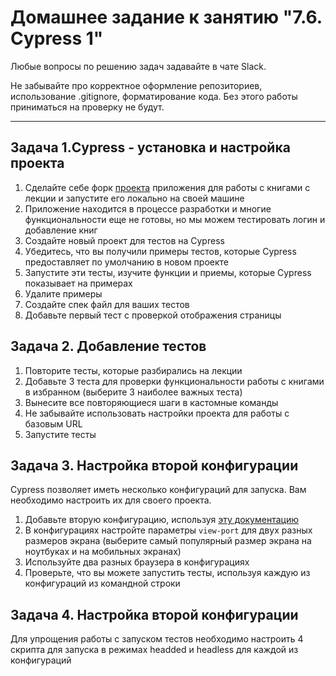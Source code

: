 # Домашнее задание к занятию "7.6. Cypress 1"

Любые вопросы по решению задач задавайте в чате Slack.

Не забывайте про корректное оформление репозиториев, использование .gitignore, форматирование кода. Без этого работы приниматься на проверку не будут.

---

  ## Задача 1.Cypress - установка и настройка проекта

1. Сделайте себе форк [проекта](https://github.com/Ailis7/booksNode) приложения для работы с книгами с лекции и запустите его локально на своей машине
2. Приложение находится в процессе разработки и многие функциональности еще не готовы, но мы можем тестировать логин и добавление книг
3. Создайте новый проект для тестов на Cypress
4. Убедитесь, что вы получили примеры тестов, которые Cypress предоставляет по умолчанию в новом проекте
5. Запустите эти тесты, изучите функции и приемы, которые Cypress показывает на примерах
6. Удалите примеры
7. Создайте спек файл для ваших тестов
8. Добавьте первый тест с проверкой отображения страницы

  ## Задача 2. Добавление тестов

1. Повторите тесты, которые разбирались на лекции
2. Добавьте 3 теста для проверки функциональности работы с книгами в избранном (выберите 3 наиболее важных теста)
3. Вынесите все повторяющиеся шаги в кастомные команды
4. Не забывайте использовать настройки проекта для работы с базовым URL
5. Запустите тесты 


  ## Задача 3. Настройка второй конфигурации

Cypress позволяет иметь несколько конфигураций для запуска. Вам необходимо настроить их для своего проекта.

1. Добавьте вторую конфигурацию, используя [эту документацию](https://docs.cypress.io/guides/guides/environment-variables#Option-2-cypress-env-json)
2. В конфигурациях настройте параметры `view-port` для двух разных размеров экрана (выберите самый популярный размер экрана на ноутбуках и на мобильных экранах)
3. Используйте два разных браузера в конфигурациях
4. Проверьте, что вы можете запустить тесты, используя каждую из конфигураций из командной строки

  ## Задача 4. Настройка второй конфигурации

Для упрощения работы с запуском тестов необходимо настроить 4 скрипта для запуска в режимах headded и headless для каждой из конфигураций


